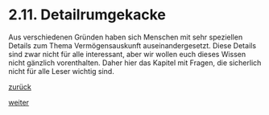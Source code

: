 # 2.11. Detailrumgekacke



[//]: # (2.11.-Detailrumgekacke)
[//]: # (files/2019/05/2.11.-Detailrumgekacke.png)
  
Aus verschiedenen Gründen haben sich Menschen mit sehr speziellen Details zum Thema Vermögensauskunft auseinandergesetzt. Diese Details sind zwar nicht für alle interessant, aber wir wollen euch dieses Wissen nicht gänzlich vorenthalten. Daher hier das Kapitel mit Fragen, die sicherlich nicht für alle Leser wichtig sind.

[zurück](2-10-der-weg-aus-den-schulden-2.md)

[weiter](2-11-1-in-wie-weit-duerfen-glaeubigerinnen-gerichtsvollzieher-meine-kontobewegungen-nachvollziehen.md)
